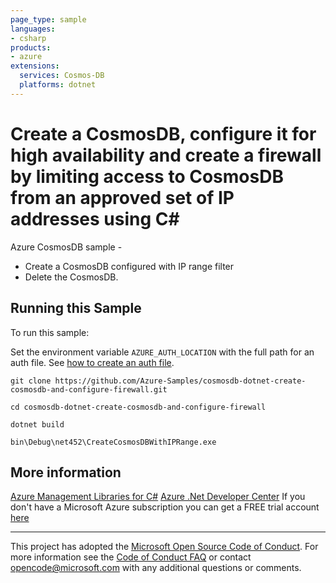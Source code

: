 ```yaml
---
page_type: sample
languages:
- csharp
products:
- azure
extensions:
  services: Cosmos-DB
  platforms: dotnet
---
```


# Create a CosmosDB, configure it for high availability and create a firewall by limiting access to CosmosDB from an approved set of IP addresses using C# #

 Azure CosmosDB sample -
  - Create a CosmosDB configured with IP range filter
  - Delete the CosmosDB.


## Running this Sample ##

To run this sample:

Set the environment variable `AZURE_AUTH_LOCATION` with the full path for an auth file. See [how to create an auth file](https://github.com/Azure/azure-libraries-for-net/blob/master/AUTH.md).

    git clone https://github.com/Azure-Samples/cosmosdb-dotnet-create-cosmosdb-and-configure-firewall.git

    cd cosmosdb-dotnet-create-cosmosdb-and-configure-firewall

    dotnet build

    bin\Debug\net452\CreateCosmosDBWithIPRange.exe

## More information ##

[Azure Management Libraries for C#](https://github.com/Azure/azure-sdk-for-net/tree/Fluent)
[Azure .Net Developer Center](https://azure.microsoft.com/en-us/develop/net/)
If you don't have a Microsoft Azure subscription you can get a FREE trial account [here](http://go.microsoft.com/fwlink/?LinkId=330212)

---

This project has adopted the [Microsoft Open Source Code of Conduct](https://opensource.microsoft.com/codeofconduct/). For more information see the [Code of Conduct FAQ](https://opensource.microsoft.com/codeofconduct/faq/) or contact [opencode@microsoft.com](mailto:opencode@microsoft.com) with any additional questions or comments.